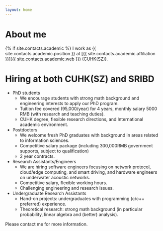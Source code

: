 ```yaml
---
layout: home
---
```

# About me

{% if site.contacts.academic %}
I work as {{ site.contacts.academic.position }} at [{{ site.contacts.academic.affiliation }}]({{ site.contacts.academic.web }}) (CUHK(SZ)).

<!--{% if site.contacts.research %}, and is also affiliated with [{{ site.contacts.research.affiliation }}]({{ site.contacts.research.web }}) (SRIBD){% endif %}.{% endif %} -->

# Hiring at both CUHK(SZ) and SRIBD
- PhD students
  - We encourage students with strong math background and engineering interests to apply our PhD program.
  - Tuition fee covered (95,000/year) for 4 years, monthly salary 5000 RMB (with research and teaching duties).
  - CUHK degree, flexible research directions, and International academic environment.
- Postdoctors
  - We welcome fresh PhD graduates with background in areas related to information sciences.
  - Competitive salary package (including 300,000RMB government supports, subject to qualification)
  - 2 year contracts.
- Research Assistants/Engineers
  - We are hiring software engineers focusing on network protocol, cloud/edge computing, and smart driving, and hardware engineers on underwater acoustic networks.
  - Competitive salary, flexible working hours.
  - Challenging engineering and research issues.
- Undergraduate Research Assistants
  - Hand-on projects: undergraduates with programming (c/c++ preferred) experience.
  - Theoretical research: strong math background (in particular probability, linear algebra and (better) analysis).

Please contact me for more information.

<!-- # Teaching


# Research -->
